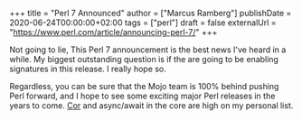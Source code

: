 +++
title = "Perl 7 Announced"
author = ["Marcus Ramberg"]
publishDate = 2020-06-24T00:00:00+02:00
tags = ["perl"]
draft = false
externalUrl = "https://www.perl.com/article/announcing-perl-7/"
+++

Not going to lie, This Perl 7 announcement is the best news I've heard in a while. My biggest outstanding question is if the are going to be enabling signatures in this release. I really hope so.

Regardless, you can be sure that the Mojo team is 100% behind pushing Perl forward, and I hope to see some exciting major Perl releases in the years to come. [Cor](http://blogs.perl.org/users/ovid/2019/10/cor---a-proposal-for-core-perl-oo.html) and async/await in the core are high on my personal list.
